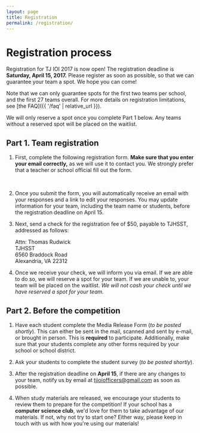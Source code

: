 ```yaml
---
layout: page
title: Registration
permalink: /registration/
---
```


# Registration process

Registration for TJ IOI 2017 is now open! The registration deadline is **Saturday, April 15, 2017.**
Please register as soon as possible, so that we can guarantee your team a spot. We hope you can come!

Note that we can only guarantee spots for the first two teams per school, and the first 27 teams overall.
For more details on registration limitations, see [the FAQ]({{ '/faq' | relative_url }}).

We will only reserve a spot once you complete Part 1 below. Any teams without a reserved spot will be
placed on the waitlist.


## Part 1. Team registration

1.  <p>First, complete the following registration form.
    <strong>Make sure that you enter your email correctly,</strong> as we will use it to contact you.
    We strongly prefer that a teacher or school official fill out the form.</p>
    <p><a class="btn btn-success btn-lg" style="color: white" target="_blank"
        href="https://goo.gl/forms/A98asfYD1NKyzw642">Registration form</a></p>
2.  <p>Once you submit the form, you will automatically receive an email with your responses
    and a link to edit your responses. You may update information for your team, including the
    team name or students, before the registration deadline on April 15.</p>
3.  <p>Next, send a check for the registration fee of $50, payable to TJHSST, addressed as follows:</p>
    <div class="panel panel-default">
        <div class="panel-body">
            Attn: Thomas Rudwick<br>
            TJHSST<br>
            6560 Braddock Road<br>
            Alexandria, VA 22312
        </div>
    </div>
4.  <p>Once we receive your check, we will inform you via email. If we are able to do so, we will reserve a
    spot for your team. If we are unable to, your team will be placed on the waitlist.
    <em>We will not cash your check until we have reserved a spot for your team.</em></p>


## Part 2. Before the competition

1.  <p>Have each student complete the Media Release Form (<em>to be posted shortly</em>). This can either be
    sent in the mail, scanned and sent by e-mail, or brought in person. This is <strong>required</strong> to participate.
    Additionally, make sure that your students complete any other forms required by your school or school district.</p>
2.  <p>Ask your students to complete the student survey (<em>to be posted shortly</em>).</p>
3.  <p>After the registration deadline on <strong>April 15</strong>, if there are any changes to your team,
    notify us by email at <a href="mailto:tjioiofficers@gmail.com">tjioiofficers@gmail.com</a> as soon as possible.</p>
4.  <p>When study materials are released, we encourage your students to review them to prepare for
    the competition! If your school has a <strong>computer science club</strong>, we'd love for them to
    take advantage of our materials. If not, why not try to start one? Either way, please keep in touch
    with us with how you're using our materials!</p>

